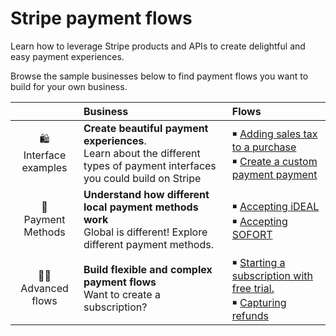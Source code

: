 # Stripe payment flows

Learn how to leverage Stripe products and APIs to create delightful and easy payment experiences.

Browse the sample businesses below to find payment flows you want to build for your own business.

|    | Business | Flows &nbsp; &nbsp; &nbsp;  |
:---: | :--- | :--- |
🛍 <br/> Interface examples | **Create beautiful payment experiences**.<br/> Learn about the different types of payment interfaces you could build on Stripe | ￭ [Adding sales tax to a purchase](https://github.com/adreyfus-stripe/payment-flows/tree/master/e-commerce/payment-checkout) <br/> ￭ [Create a custom payment payment](https://github.com/adreyfus-stripe/payment-flows)
🚗 <br/> Payment Methods | **Understand how different local payment methods work** <br/> Global is different! Explore different payment methods. | ￭ [Accepting iDEAL](#) <br/> ￭ [Accepting SOFORT](#) <br/>
👨👩 <br/>Advanced flows | **Build flexible and complex payment flows** <br/> Want to create a subscription? | ￭ [Starting a subscription with free trial.](#) <br/> ￭ [Capturing refunds](#) <br/>
 

